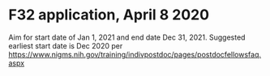 # F32 application, April 8 2020

Aim for start date of Jan 1, 2021 and end date Dec 31, 2021.
Suggested earliest start date is Dec 2020 per https://www.nigms.nih.gov/training/indivpostdoc/pages/postdocfellowsfaq.aspx


